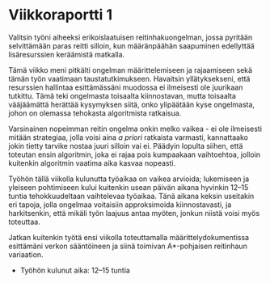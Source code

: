 # Viikkoraportti 1

Valitsin työni aiheeksi erikoislaatuisen reitinhakuongelman, jossa pyritään selvittämään paras reitti silloin, kun määränpäähän saapuminen edellyttää lisäresurssien keräämistä matkalla.

Tämä viikko meni pitkälti ongelman määrittelemiseen ja rajaamiseen sekä tämän työn vaatimaan taustatutkimukseen. Havaitsin yllätyksekseni, että resurssien hallintaa esittämässäni muodossa ei ilmeisesti ole juurikaan tutkittu. Tämä teki ongelmasta toisaalta kiinnostavan, mutta toisaalta vääjäämättä herättää kysymyksen siitä, onko ylipäätään kyse ongelmasta, johon on olemassa tehokasta algoritmista ratkaisua.

Varsinainen nopeimman reitin ongelma onkin melko vaikea - ei ole ilmeisesti mitään strategiaa, jolla voisi aina *a priori* ratkaista varmasti, kannattaako jokin tietty tarvike nostaa juuri silloin vai ei. Päädyin lopulta siihen, että toteutan ensin algoritmin, joka ei rajaa pois kumpaakaan vaihtoehtoa, jolloin kuitenkin algoritmin vaatima aika kasvaa nopeasti.

Työhön tällä viikolla kulunutta työaikaa on vaikea arvioida; lukemiseen ja yleiseen pohtimiseen kului kuitenkin usean päivän aikana hyvinkin 12–15 tuntia tehokkuudeltaan vaihtelevaa työaikaa. Tänä aikana keksin useitakin eri tapoja, jolla ongelmaa voitaisiin approksimoida kiinnostavasti, ja harkitsenkin, että mikäli työn laajuus antaa myöten, jonkun niistä voisi myös toteuttaa.

Jatkan kuitenkin työtä ensi viikolla toteuttamalla määrittelydokumentissa esittämäni verkon sääntöineen ja siinä toimivan A*-pohjaisen reitinhaun variaation.

* Työhön kulunut aika: 12–15 tuntia